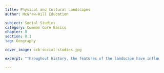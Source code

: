 ```yaml
---
title: Physical and Cultural Landscapes
author: McGraw-Hill Education

subject: Social Studies
category: Common Core Basics
chapter: 8
section: 8.1
tag: Geography

cover_image: ccb-social-studies.jpg

excerpt: "Throughout history, the features of the landscape have influenced how people use land for settlements, farming, fishing, and other purposes. As the world's population density increases and new technologies are developed, people are changing the environment more and more."

---
```

